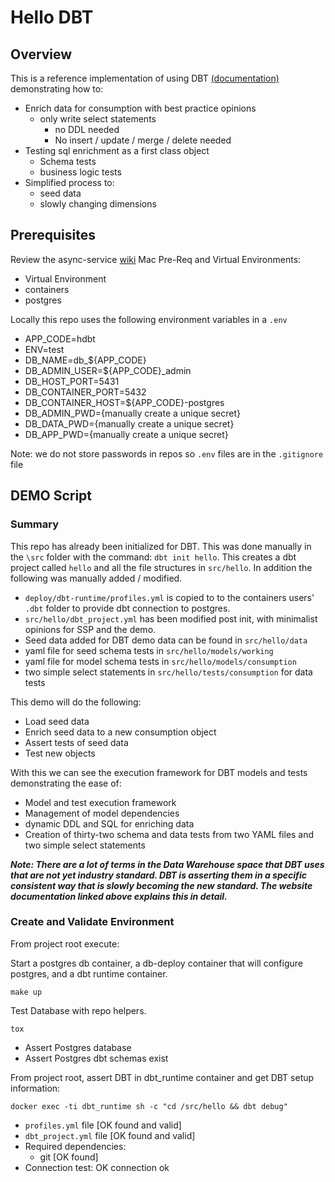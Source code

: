 # Hello DBT

## Overview

This is a reference implementation of using DBT [(documentation)](https://docs.getdbt.com/) demonstrating how to:

* Enrich data for consumption with best practice opinions
  * only write select statements
    * no DDL needed
    * No insert / update / merge / delete needed
* Testing sql enrichment as a first class object
  * Schema tests
  * business logic tests
* Simplified process to:
  * seed data
  * slowly changing dimensions

## Prerequisites

Review the async-service [wiki](https://github.com/sunlao/async-service/wiki) Mac Pre-Req and Virtual Environments:

* Virtual Environment
* containers
* postgres

Locally this repo uses the following environment variables in a `.env`

* APP_CODE=hdbt
* ENV=test
* DB_NAME=db_${APP_CODE}
* DB_ADMIN_USER=${APP_CODE}_admin
* DB_HOST_PORT=5431
* DB_CONTAINER_PORT=5432
* DB_CONTAINER_HOST=${APP_CODE}-postgres
* DB_ADMIN_PWD={manually create a unique secret}
* DB_DATA_PWD={manually create a unique secret}
* DB_APP_PWD={manually create a unique secret}

Note: we do not store passwords in repos so `.env` files are in the `.gitignore` file

## DEMO Script

### Summary

This repo has already been initialized for DBT. This was done manually in the `\src` folder with the command: `dbt init hello`. This creates a dbt project called `hello` and all the file structures in `src/hello`.  In addition the following was manually added / modified.

* `deploy/dbt-runtime/profiles.yml` is copied to to the containers users' `.dbt` folder to provide dbt connection to postgres.
* `src/hello/dbt_project.yml` has been modified post init, with minimalist opinions for SSP and the demo.
* Seed data added for DBT demo data can be found in `src/hello/data`
* yaml file for seed schema tests in `src/hello/models/working`
* yaml file for model schema tests in `src/hello/models/consumption`
* two simple select statements in `src/hello/tests/consumption` for data tests

This demo will do the following:

* Load seed data
* Enrich seed data to a new consumption object
* Assert tests of seed data
* Test new objects

With this we can see the execution framework for DBT models and tests demonstrating the ease of:

* Model and test execution framework
* Management of model dependencies
* dynamic DDL and SQL for enriching data
* Creation of thirty-two schema and data tests from two YAML files and two simple select statements

***Note: There are a lot of terms in the Data Warehouse space that DBT uses that are not yet industry standard. DBT is asserting them in a specific consistent way that is slowly becoming the new standard. The website documentation linked above explains this in detail.***

### Create and Validate Environment

From project root execute:

Start a postgres db container, a db-deploy container that will configure postgres, and a dbt runtime container.

```SHELL
make up
```

Test Database with repo helpers.

```SHELL
tox
```

* Assert Postgres database
* Assert Postgres dbt schemas exist

From project root, assert DBT in dbt_runtime container and get DBT setup information:

```SHELL
docker exec -ti dbt_runtime sh -c "cd /src/hello && dbt debug"
```

* `profiles.yml` file [OK found and valid]
* `dbt_project.yml` file [OK found and valid]
* Required dependencies:
  * git [OK found]
* Connection test: OK connection ok
